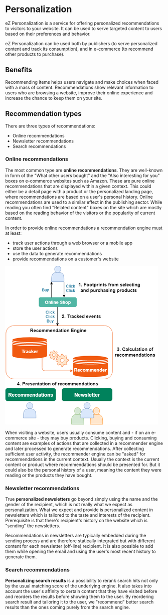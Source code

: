 # Personalization

eZ Personalization is a service for offering personalized recommendations to visitors to your website.
It can be used to serve targeted content to users based on their preferences and behavior.

eZ Personalization can be used both by publishers (to serve personalized content and track its consumption), and in e-commerce (to recommend other products to purchase).

## Benefits

Recommending items helps users navigate and make choices when faced with a mass of content.
Recommendations show relevant information to users who are browsing a website, improve their online experience and increase the chance to keep them on your site.

## Recommendation types

There are three types of recommendations:

- Online recommendations
- Newsletter recommendations
- Search recommendations

### Online recommendations

The most common type are **online recommendations**.
They are well-known in form of the "What other users bought" and the "Also interesting for you" boxes on e-commerce websites such as Amazon.
These are pure online recommendations that are displayed within a given context.
This could either be a detail page with a product or the personalized landing page, where recommendations are based on a user's personal history.
Online recommendations are used to a similar effect in the publishing sector.
While reading you often find "Related content" boxes on the site which are mostly based on the reading behavior of the visitors or the popularity of current content.

In order to provide online recommendations a recommendation engine must at least:

- track user actions through a web browser or a mobile app
- store the user actions
- use the data to generate recommendations
- provide recommendations on a customer's website

![Overview of how recommendation works](img/recommendation_overview.png)

When visiting a website, users usually consume content and - if on an e-commerce site - they may buy products.
Clicking, buying and consuming content are examples of actions that are collected in a recommender engine and later processed to generate recommendations.
After collecting sufficient user activity, the recommender engine can be "asked" for recommendations in the current context.
Usually the context is the current content or product where recommendations should be presented for.
But it could also be the personal history of a user, meaning the content they were reading or the products they have bought.

### Newsletter recommendations

True **personalized newsletters** go beyond simply using the name and the gender of the recipient, which is not really what we expect as personalization.
What we expect and provide is personalized content in newsletters which is tailored to the taste and interests of the recipient.
Prerequisite is that there's recipient's history on the website which is "sending" the newsletters.

Recommendations in newsletters are typically embedded during the sending process and are therefore statically integrated but with different content for each newsletter (off-line) recipient.
It is also possible to add them while opening the email and using the user's most recent history to generate them.

### Search recommendations

**Personalizing search results** is a possibility to rerank search hits not only by the usual matching score of the underlying engine.
It also takes into account the user's affinity to certain content that they have visited before and reorders the results before showing them to the user.
By reordering search result and tailoring it to the user, we "recommend" better search results than the ones coming purely from the search engine.
